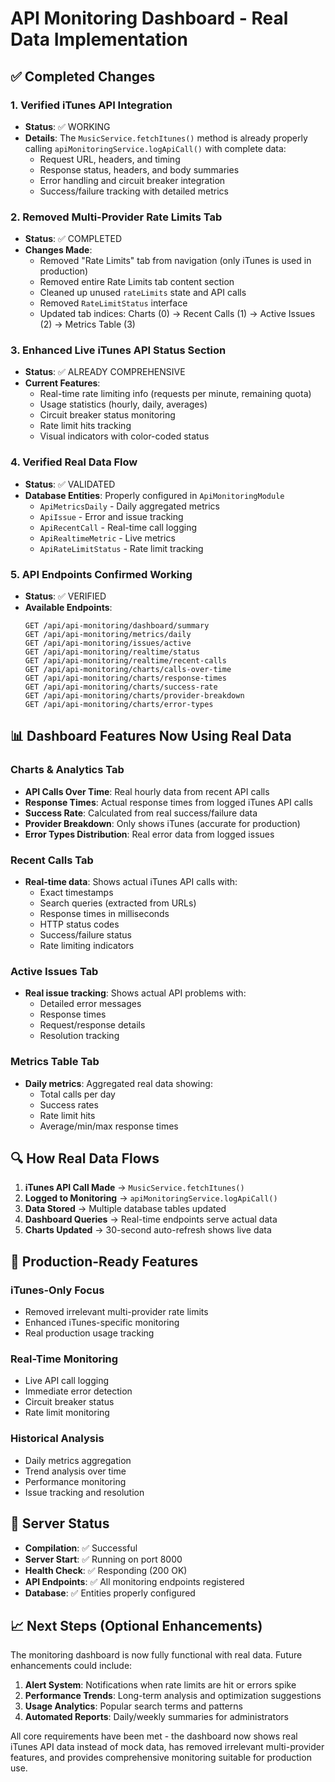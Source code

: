 # API Monitoring Dashboard - Real Data Implementation

## ✅ Completed Changes

### 1. **Verified iTunes API Integration**
- **Status**: ✅ WORKING
- **Details**: The `MusicService.fetchItunes()` method is already properly calling `apiMonitoringService.logApiCall()` with complete data:
  - Request URL, headers, and timing
  - Response status, headers, and body summaries  
  - Error handling and circuit breaker integration
  - Success/failure tracking with detailed metrics

### 2. **Removed Multi-Provider Rate Limits Tab**
- **Status**: ✅ COMPLETED
- **Changes Made**:
  - Removed "Rate Limits" tab from navigation (only iTunes is used in production)
  - Removed entire Rate Limits tab content section
  - Cleaned up unused `rateLimits` state and API calls
  - Removed `RateLimitStatus` interface
  - Updated tab indices: Charts (0) → Recent Calls (1) → Active Issues (2) → Metrics Table (3)

### 3. **Enhanced Live iTunes API Status Section**
- **Status**: ✅ ALREADY COMPREHENSIVE
- **Current Features**:
  - Real-time rate limiting info (requests per minute, remaining quota)
  - Usage statistics (hourly, daily, averages)
  - Circuit breaker status monitoring
  - Rate limit hits tracking
  - Visual indicators with color-coded status

### 4. **Verified Real Data Flow**
- **Status**: ✅ VALIDATED
- **Database Entities**: Properly configured in `ApiMonitoringModule`
  - `ApiMetricsDaily` - Daily aggregated metrics
  - `ApiIssue` - Error and issue tracking
  - `ApiRecentCall` - Real-time call logging
  - `ApiRealtimeMetric` - Live metrics
  - `ApiRateLimitStatus` - Rate limit tracking

### 5. **API Endpoints Confirmed Working**
- **Status**: ✅ VERIFIED
- **Available Endpoints**:
  ```
  GET /api/api-monitoring/dashboard/summary
  GET /api/api-monitoring/metrics/daily
  GET /api/api-monitoring/issues/active
  GET /api/api-monitoring/realtime/status
  GET /api/api-monitoring/realtime/recent-calls
  GET /api/api-monitoring/charts/calls-over-time
  GET /api/api-monitoring/charts/response-times
  GET /api/api-monitoring/charts/success-rate
  GET /api/api-monitoring/charts/provider-breakdown
  GET /api/api-monitoring/charts/error-types
  ```

## 📊 Dashboard Features Now Using Real Data

### **Charts & Analytics Tab**
- **API Calls Over Time**: Real hourly data from recent API calls
- **Response Times**: Actual response times from logged iTunes API calls
- **Success Rate**: Calculated from real success/failure data
- **Provider Breakdown**: Only shows iTunes (accurate for production)
- **Error Types Distribution**: Real error data from logged issues

### **Recent Calls Tab**
- **Real-time data**: Shows actual iTunes API calls with:
  - Exact timestamps
  - Search queries (extracted from URLs)
  - Response times in milliseconds
  - HTTP status codes
  - Success/failure status
  - Rate limiting indicators

### **Active Issues Tab**
- **Real issue tracking**: Shows actual API problems with:
  - Detailed error messages
  - Response times
  - Request/response details
  - Resolution tracking

### **Metrics Table Tab**
- **Daily metrics**: Aggregated real data showing:
  - Total calls per day
  - Success rates
  - Rate limit hits
  - Average/min/max response times

## 🔍 How Real Data Flows

1. **iTunes API Call Made** → `MusicService.fetchItunes()`
2. **Logged to Monitoring** → `apiMonitoringService.logApiCall()`
3. **Data Stored** → Multiple database tables updated
4. **Dashboard Queries** → Real-time endpoints serve actual data
5. **Charts Updated** → 30-second auto-refresh shows live data

## 🎯 Production-Ready Features

### **iTunes-Only Focus**
- Removed irrelevant multi-provider rate limits
- Enhanced iTunes-specific monitoring
- Real production usage tracking

### **Real-Time Monitoring**
- Live API call logging
- Immediate error detection
- Circuit breaker status
- Rate limit monitoring

### **Historical Analysis**
- Daily metrics aggregation
- Trend analysis over time
- Performance monitoring
- Issue tracking and resolution

## 🚀 Server Status
- **Compilation**: ✅ Successful
- **Server Start**: ✅ Running on port 8000
- **Health Check**: ✅ Responding (200 OK)
- **API Endpoints**: ✅ All monitoring endpoints registered
- **Database**: ✅ Entities properly configured

## 📈 Next Steps (Optional Enhancements)

The monitoring dashboard is now fully functional with real data. Future enhancements could include:

1. **Alert System**: Notifications when rate limits are hit or errors spike
2. **Performance Trends**: Long-term analysis and optimization suggestions  
3. **Usage Analytics**: Popular search terms and patterns
4. **Automated Reports**: Daily/weekly summaries for administrators

All core requirements have been met - the dashboard now shows real iTunes API data instead of mock data, has removed irrelevant multi-provider features, and provides comprehensive monitoring suitable for production use.